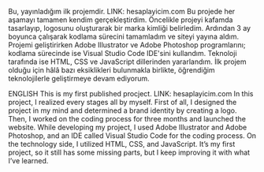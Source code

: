 Bu, yayınladığım ilk projemdir.
LINK: hesaplayicim.com
Bu projede her aşamayı tamamen kendim gerçekleştirdim.
Öncelikle projeyi kafamda tasarlayıp, logosunu oluşturarak bir marka kimliği belirledim.
Ardından 3 ay boyunca çalışarak kodlama sürecini tamamladım ve siteyi yayına aldım.
Projemi geliştirirken Adobe Illustrator ve Adobe Photoshop programlarını; kodlama sürecinde ise Visual Studio Code IDE'sini kullandım.
Teknoloji tarafında ise HTML, CSS ve JavaScript dillerinden yararlandım.
İlk projem olduğu için hâlâ bazı eksiklikleri bulunmakla birlikte, öğrendiğim teknolojilerle geliştirmeye devam ediyorum.

ENGLISH
This is my first published procject.
LINK: hesaplayicim.com
In this project, I realized every stages all by myself.
First of all, I designed the project in my mind and determined a brand identity by creating a logo.
Then, I worked on the coding process for three months and launched the website.
While developing my project, I used Adobe Illustrator and Adobe Photoshop, and an IDE called Visual Studio Code for the coding process.
On the technology side, I utilized HTML, CSS, and JavaScript.
It’s my first project, so it still has some missing parts, but I keep improving it with what I’ve learned.
